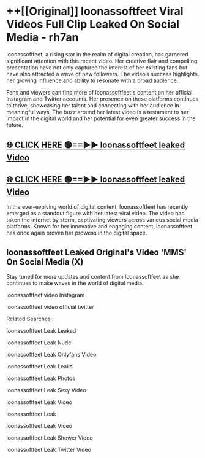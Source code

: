 # ++[[Original]] loonassoftfeet Viral Videos Full Clip Leaked On Social Media - rh7an<br>

loonassoftfeet, a rising star in the realm of digital creation, has garnered significant attention with this recent video. Her creative flair and compelling presentation have not only captured the interest of her existing fans but have also attracted a wave of new followers. The video’s success highlights her growing influence and ability to resonate with a broad audience.

Fans and viewers can find more of loonassoftfeet's content on her official Instagram and Twitter accounts. Her presence on these platforms continues to thrive, showcasing her talent and connecting with her audience in meaningful ways. The buzz around her latest video is a testament to her impact in the digital world and her potential for even greater success in the future.


## [🌐 CLICK HERE 🟢==►► loonassoftfeet leaked Video ](https://onlyclips.site?title=loonassoftfeet&ref=git)

## [🌐 CLICK HERE 🟢==►► loonassoftfeet leaked Video ](https://onlyclips.site?title=loonassoftfeet&ref=git)


In the ever-evolving world of digital content, loonassoftfeet has recently emerged as a standout figure with her latest viral video. The video has taken the internet by storm, captivating viewers across various social media platforms. Known for her innovative and engaging content, loonassoftfeet has once again proven her prowess in the digital space.



## loonassoftfeet L𝚎aked Original's Video 'MMS' On Social Media (X)


Stay tuned for more updates and content from loonassoftfeet as she continues to make waves in the world of digital media.

loonassoftfeet video Instagram

loonassoftfeet video official twitter


Related Searches :

loonassoftfeet Leak Leaked

loonassoftfeet Leak Nude

loonassoftfeet Leak Onlyfans Video

loonassoftfeet Leak Leaks

loonassoftfeet Leak Photos

loonassoftfeet Leak Sexy Video

loonassoftfeet Leak Video

loonassoftfeet Leak

loonassoftfeet Leak Video

loonassoftfeet Leak Shower Video

loonassoftfeet Leak Twitter Video

